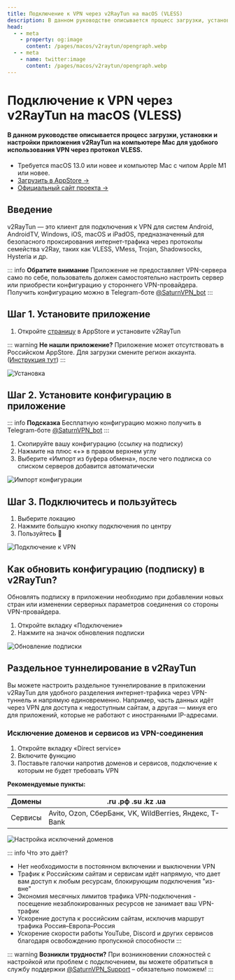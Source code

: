 ```yaml
---
title: Подключение к VPN через v2RayTun на macOS (VLESS)
description: В данном руководстве описывается процесс загрузки, установки и настройки приложения v2RayTun на компьютере Mac для удобного использования VPN через протокол VLESS.
head:
  - - meta
    - property: og:image
      content: /pages/macos/v2raytun/opengraph.webp
  - - meta
    - name: twitter:image
      content: /pages/macos/v2raytun/opengraph.webp
---
```


# Подключение к VPN через v2RayTun на macOS (VLESS)

#### В данном руководстве описывается процесс загрузки, установки и настройки приложения v2RayTun на компьютере Mac для удобного использования VPN через протокол VLESS.

* Требуется macOS 13.0 или новее и компьютер Mac с чипом Apple M1 или новее.
* [Загрузить в AppStore →](https://apps.apple.com/ru/app/v2raytun/id6476628951)
* [Официальный сайт проекта →](https://v2raytun.com/)

## Введение

v2RayTun — это клиент для подключения к VPN для систем Android, AndroidTV, Windows, iOS, macOS и iPadOS, предназначенный для безопасного проксирования интернет‑трафика через протоколы семейства v2Ray, таких как VLESS, VMess, Trojan, Shadowsocks, Hysteria и др.

::: info **Обратите внимание** 
Приложение не предоставляет VPN-сервера само по себе, пользователь должен самостоятельно настроить сервер или приобрести конфигурацию у стороннего VPN-провайдера. Получить конфигурацию можно в Telegram-боте [@SaturnVPN_bot](https://yagla.tv/cmHVGSN)
:::

## Шаг 1. Установите приложение

1. Откройте [страницу](https://apps.apple.com/us/app/v2raytun/id6476628951) в AppStore и установите v2RayTun

::: warning **Не нашли приложение?** 
Приложение может отсутствовать в Российском AppStore. Для загрузки смените регион аккаунта. ([Инструкция тут](/setup-guide/#смена-региона-appstore-для-загрузки-недоступных-приложении))
:::

![Установка](/pages/macos/v2raytun/1.webp)

## Шаг 2. Установите конфигурацию в приложение

::: info **Подсказка** 
Бесплатную конфигурацию можно получить в Telegram-боте [@SaturnVPN_bot](https://yagla.tv/cmHVGSN)
:::

1. Скопируйте вашу конфигурацию (ссылку на подписку)
2. Нажмите на плюс «+» в правом верхнем углу
3. Выберите «Импорт из буфера обмена», после чего подписка со списком серверов добавится автоматически

![Импорт конфигурации](/pages/macos/v2raytun/2.webp)

## Шаг 3. Подключитесь и пользуйтесь

1. Выберите локацию
2. Нажмите большую кнопку подключения по центру
3. Пользуйтесь 🙂

![Подключение к VPN](/pages/macos/v2raytun/3.webp)

## Как обновить конфигурацию (подписку) в v2RayTun?
Обновлять подписку в приложении необходимо при добавлении новых стран или изменении серверных параметров соединения со стороны VPN-провайдера.
1. Откройте вкладку «Подключение»
2. Нажмите на значок обновления подписки

![Обновление подписки](/pages/macos/v2raytun/4.webp)

## Раздельное туннелирование в v2RayTun

Вы можете настроить раздельное туннелирование в приложении v2RayTun для удобного разделения интернет-трафика через VPN-туннель и напрямую единовременно. Например, часть данных идёт через VPN для доступа к недоступным сайтам, а другая — минуя его для приложений, которые не работают с иностранными IP-адресами.

### Исключение доменов и сервисов из VPN-соединения

1. Откройте вкладку «Direct service»
2. Включите функцию
3. Поставьте галочки напротив доменов и сервисов, подключение к которым не будет требовать VPN

**Рекомендуемые пункты:**

| Домены  | .ru .рф .su .kz .ua                                     |
|---------|---------------------------------------------------------|
| Сервисы | Avito, Ozon, СберБанк, VK, WildBerries, Яндекс, T-Bank  |

![Настройка исключений доменов](/pages/macos/v2raytun/5.webp)

::: info Что это даёт?
- Нет необходимости в постоянном включении и выключении VPN
- Трафик к Российским сайтам и сервисам идёт напрямую, что дает вам доступ к любым ресурсам, блокирующим подключения "из-вне"
- Экономия месячных лимитов трафика VPN-подключения - посещение незаблокированных ресурсов не занимает ваш VPN-трафик
- Ускорение доступа к российским сайтам, исключив маршрут трафика Россия–Европа–Россия
- Ускорение скорости работы YouTube, Discord и других сервисов благодаря освобождению пропускной способности
:::

::: warning **Возникли трудности?** 
При возникновении сложностей с настройкой или проблем с подключением, вы можете обратиться в службу поддержки [@SaturnVPN_Support](https://t.me/SaturnVPN_Support) – обязательно поможем!
:::